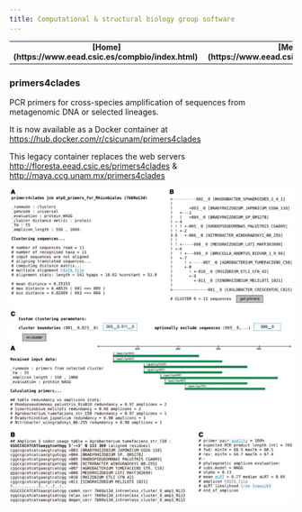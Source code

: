 ```yaml
---
title: Computational & structural biology group software
---
```


<table align="center" width=100%>
  <tr>
    <td align="center"><b>[Home](https://www.eead.csic.es/compbio/index.html)</b>&nbsp;</td>
    <td align="center"><b>[Members](https://www.eead.csic.es/compbio/staff.html)</b>&nbsp;</td>
    <td align="center"><b>[Publications](https://www.eead.csic.es/compbio/publications.html)</b>&nbsp;</td>
    <td align="center"><b>[Software](https://www.eead.csic.es/compbio/software.html)</b>&nbsp;</td>
    <td align="center"><b>[Material educativo](https://www.eead.csic.es/compbio/matdidactico.html)</b>&nbsp;</td>
    <td align="center"><a href="https://bioinfoperl.blogspot.com"><b>Blog</b></a>&nbsp;</td>
    <td align="center"><a href="https://www.eead.csic.es"><img src="pics/logoEEAD.png"></a></td>
  </tr>
</table>


### primers4clades

PCR primers for cross-species amplification of sequences from metagenomic DNA or selected lineages.

It is now available as a Docker container at https://hub.docker.com/r/csicunam/primers4clades

This legacy container replaces the web servers http://floresta.eead.csic.es/primers4clades & http://maya.ccg.unam.mx/primers4clades

<img src="pics/clusters.jpg" alt="clusters">
<img src="pics/primers.jpg" alt="primers">
